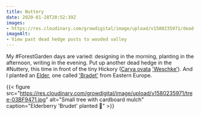 ```yaml
---
title: Nuttery
date: 2020-01-28T20:52:39Z
images:
- https://res.cloudinary.com/growdigital/image/upload/v1580235971/dead-hedge-2BD47A7C.jpg
imageAlt:
- View past dead hedge posts to wooded valley
---
```


My #ForestGarden days are varied: designing in the morning, planting in the afternoon, writing in the evening. Put up another dead hedge in the #Nuttery, this time in front of the tiny Hickory ([Carya ovata](https://pfaf.org/user/Plant.aspx?LatinName=Carya+ovata) ['Weschke'](https://www.agroforestry.co.uk/product/hickory-carya-ovata-weschke/)). And I planted an [Elder](https://pfaf.org/user/plant.aspx?latinname=Sambucus+nigra), one called ['Bradet'](https://www.agroforestry.co.uk/product/elder-sambucus-nigra-bradet/) from Eastern Europe. 

{{< figure src="https://res.cloudinary.com/growdigital/image/upload/v1580235971/tree-03BF9471.jpg" alt="Small tree with cardboard mulch" caption="Elderberry 'Brudet' planted 🙂" >}}
